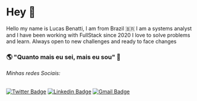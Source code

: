 # Hey 👋

Hello my name is Lucas Benatti, I am from Brazil 🇧🇷  I am a systems analyst and I have been working with FullStack since 2020
I love to solve problems and learn. Always open to new challenges and ready to face changes


### 🌎 "Quanto mais eu sei, mais eu sou"  🧠

###### Minhas redes Sociais:

[![Twitter Badge](https://img.shields.io/badge/-@lubenatti-6633cc?style=flat-square&labelColor=6633cc&logo=twitter&logoColor=white&link=https://twitter.com/)](https://twitter.com/) 
[![Linkedin Badge](https://img.shields.io/badge/-Lubenatti-6633cc?style=flat-square&logo=Linkedin&logoColor=white&link=https://www.linkedin.com/in/)](https://www.linkedin.com/in/) 
[![Gmail Badge](https://img.shields.io/badge/-lubenattigmail.com-6633cc?style=flat-square&logo=Gmail&logoColor=white&link=mailto:lubenatti@gmail.com)](mailto:lubenatti@gmail.com)

